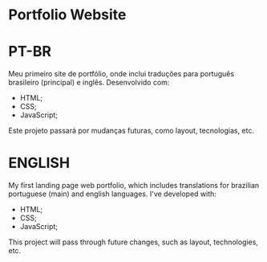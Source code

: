 # Portfolio Website

# PT-BR 
Meu primeiro site de portfólio, onde inclui traduções para português brasileiro (principal) e inglês. Desenvolvido com:

* HTML;
* CSS;
* JavaScript;

Este projeto passará por mudanças futuras, como layout, tecnologias, etc.

# ENGLISH
My first landing page web portfolio, which includes translations for brazilian portuguese (main) and english languages. I've developed with:

* HTML;
* CSS;
* JavaScript;

This project will pass through future changes, such as layout, technologies, etc.